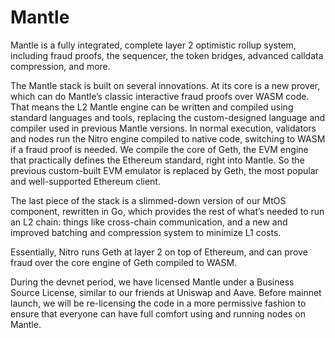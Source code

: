 # Mantle

Mantle is a fully integrated, complete
layer 2 optimistic rollup system, including fraud proofs, the sequencer, the token bridges, 
advanced calldata compression, and more.

The Mantle stack is built on several innovations. At its core is a new prover, which can do Mantle’s classic 
interactive fraud proofs over WASM code. That means the L2 Mantle engine can be written and compiled using 
standard languages and tools, replacing the custom-designed language and compiler used in previous Mantle
versions. In normal execution, 
validators and nodes run the Nitro engine compiled to native code, switching to WASM if a fraud proof is needed. 
We compile the core of Geth, the EVM engine that practically defines the Ethereum standard, right into Mantle. 
So the previous custom-built EVM emulator is replaced by Geth, the most popular and well-supported Ethereum client.

The last piece of the stack is a slimmed-down version of our MtOS component, rewritten in Go, which provides the 
rest of what’s needed to run an L2 chain: things like cross-chain communication, and a new and improved batching 
and compression system to minimize L1 costs.

Essentially, Nitro runs Geth at layer 2 on top of Ethereum, and can prove fraud over the core engine of Geth 
compiled to WASM.

During the devnet period, we have licensed Mantle under a 
Business Source License, similar to our friends at Uniswap and Aave. 
Before mainnet launch, we will be re-licensing the code in a more 
permissive fashion to ensure that everyone can have full comfort 
using and running nodes on Mantle.
